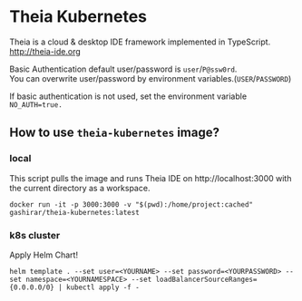 # Theia Kubernetes

Theia is a cloud & desktop IDE framework implemented in TypeScript. http://theia-ide.org

Basic Authentication default user/password is `user`/`P@ssw0rd`.  
You can overwrite user/password by environment variables.(`USER`/`PASSWORD`)  

If basic authentication is not used, set the environment variable `NO_AUTH=true.`

## How to use `theia-kubernetes` image?

### local

This script pulls the image and runs Theia IDE on http://localhost:3000 with the current directory as a workspace.
```
docker run -it -p 3000:3000 -v "$(pwd):/home/project:cached" gashirar/theia-kubernetes:latest
```

### k8s cluster

Apply Helm Chart!
```
helm template . --set user=<YOURNAME> --set password=<YOURPASSWORD> --set namespace=<YOURNAMESPACE> --set loadBalancerSourceRanges={0.0.0.0/0} | kubectl apply -f -
```
